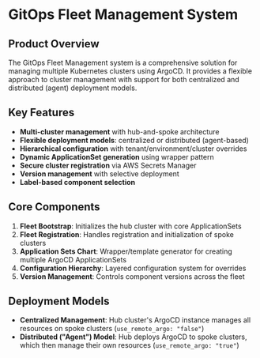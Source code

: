 # GitOps Fleet Management System

## Product Overview
The GitOps Fleet Management system is a comprehensive solution for managing multiple Kubernetes clusters using ArgoCD. It provides a flexible approach to cluster management with support for both centralized and distributed (agent) deployment models.

## Key Features
- **Multi-cluster management** with hub-and-spoke architecture
- **Flexible deployment models**: centralized or distributed (agent-based)
- **Hierarchical configuration** with tenant/environment/cluster overrides
- **Dynamic ApplicationSet generation** using wrapper pattern
- **Secure cluster registration** via AWS Secrets Manager
- **Version management** with selective deployment
- **Label-based component selection**

## Core Components
1. **Fleet Bootstrap**: Initializes the hub cluster with core ApplicationSets
2. **Fleet Registration**: Handles registration and initialization of spoke clusters
3. **Application Sets Chart**: Wrapper/template generator for creating multiple ArgoCD ApplicationSets
4. **Configuration Hierarchy**: Layered configuration system for overrides
5. **Version Management**: Controls component versions across the fleet

## Deployment Models
- **Centralized Management**: Hub cluster's ArgoCD instance manages all resources on spoke clusters (`use_remote_argo: "false"`)
- **Distributed ("Agent") Model**: Hub deploys ArgoCD to spoke clusters, which then manage their own resources (`use_remote_argo: "true"`)